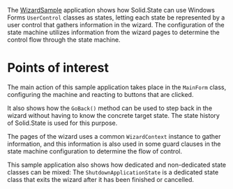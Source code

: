 The [WizardSample](https://code.google.com/p/solid-state/downloads/detail?name=WizardSample.1.2.0.zip) application shows how Solid.State can use Windows Forms `UserControl` classes as states, letting each state be represented by a user control that gathers information in the wizard. The configuration of the state machine utilizes information from the wizard pages to determine the control flow through the state machine.

# Points of interest #
The main action of this sample application takes place in the `MainForm` class, configuring the machine and reacting to buttons that are clicked.

It also shows how the `GoBack()` method can be used to step back in the wizard without having to know the concrete target state. The state history of Solid.State is used for this purpose.

The pages of the wizard uses a common `WizardContext` instance to gather information, and this information is also used in some guard clauses in the state machine configuration to determine the flow of control.

This sample application also shows how dedicated and non-dedicated state classes can be mixed: The `ShutdownApplicationState` is a dedicated state class that exits the wizard after it has been finished or cancelled.